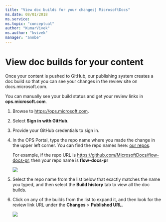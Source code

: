 ```yaml
---
title: "View doc builds for your changes| MicrosoftDocs"
ms.date: 08/01/2018
ms.service: 
ms.topic: "conceptual"
author: "KumarVivek"
ms.author: "kvivek"
manager: "annbe"
---
```


# View doc builds for your content

Once your content is pushed to GitHub, our publishing system creates a doc build so that you can see your changes in the review site on docs.microsoft.com.


<!-- Is the following still correct? ops.microsoft.com ? Should they instead review content on the review site? 
Here's info on how to review content on the review site. We could put it here: 
https://microsoft.sharepoint-df.com/teams/Dynamics365CustomerEngagementEditingResources/_layouts/15/WopiFrame.aspx?sourcedoc={0ea74ded-c03c-452d-a0de-6c89d54f7107}&action=edit&wd=Dynamics_365_CE_Content-Review_site_%28staging%29-3OGLTtbgI4Ylazc0bz7NekdJ-48vsv13el4QebF20CpQirSTR

-->

You can manually see your build status and get your review links in **ops.microsoft.com**.

1. Browse to <https://ops.microsoft.com>.
2. Select **Sign in with GitHub**.
3. Provide your GitHub credentials to sign in.
4. In the OPS Portal, type the repo name where you made the change in the upper left corner. You can find the repo names here: [our repos](get-started.md#our-repos).
    
    For example, if the repo URL is https://github.com/MicrosoftDocs/flow-docs-pr, then your repo name is **flow-docs-pr** 

    ![](media/search-repo.png)

5. Select the repo name from the list below that exactly matches the name you typed, and then select the **Build history** tab to view all the doc builds.
6. Click on any of the builds from the list to expand it, and then look for the review link URL under the **Changes** > **Published URL**.

    ![](media/build-url.png)

